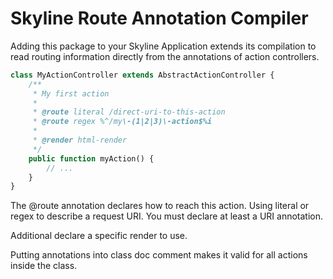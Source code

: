 # Skyline Route Annotation Compiler
Adding this package to your Skyline Application extends its compilation to read routing information directly from the annotations of action controllers.

```php
class MyActionController extends AbstractActionController {
    /**
     * My first action
     * 
     * @route literal /direct-uri-to-this-action 
     * @route regex %^/my\-(1|2|3)\-action$%i 
     *
     * @render html-render
     */
    public function myAction() {
        // ...
    }
}
```

The @route annotation declares how to reach this action. Using literal or regex to describe a request URI. You must declare at least a URI annotation.

Additional declare a specific render to use.

Putting annotations into class doc comment makes it valid for all actions inside the class.